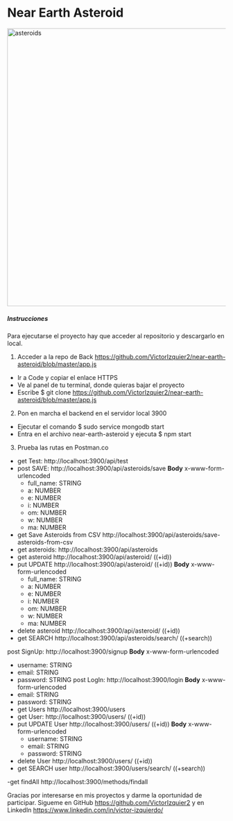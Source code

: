 # Near Earth Asteroid

<img src="https://www.sciencemag.org/sites/default/files/styles/article_main_large/public/ca_0703NID_Vulcanoid_Asteroid_Sun_online.jpg?itok=Vm582diM" alt="asteroids" width="640"/>


##### Instrucciones

Para ejecutarse el proyecto hay que acceder al repositorio y descargarlo en local.

1. Acceder a la repo de Back https://github.com/VictorIzquier2/near-earth-asteroid/blob/master/app.js

 - Ir a Code y copiar el enlace HTTPS
 - Ve al panel de tu terminal, donde quieras bajar el proyecto
 - Escribe $ git clone https://github.com/VictorIzquier2/near-earth-asteroid/blob/master/app.js

2. Pon en marcha el backend en el servidor local 3900
- Ejecutar el comando $ sudo service mongodb start
- Entra en el archivo near-earth-asteroid y ejecuta $ npm start

3. Prueba las rutas en Postman.co

- get Test: http://localhost:3900/api/test
- post SAVE: http://localhost:3900/api/asteroids/save
   **Body** x-www-form-urlencoded
   - full_name: STRING
   - a: NUMBER
   - e: NUMBER
   - i: NUMBER
   - om: NUMBER
   - w: NUMBER
   - ma: NUMBER
- get Save Asteroids from CSV http://localhost:3900/api/asteroids/save-asteroids-from-csv
- get asteroids: http://localhost:3900/api/asteroids
- get asteroid http://localhost:3900/api/asteroid/ ((+id))
- put UPDATE http://localhost:3900/api/asteroid/ ((+id))
 **Body** x-www-form-urlencoded
   - full_name: STRING
   - a: NUMBER
   - e: NUMBER
   - i: NUMBER
   - om: NUMBER
   - w: NUMBER
   - ma: NUMBER
- delete asteroid http://localhost:3900/api/asteroid/ ((+id))
- get SEARCH http://localhost:3900/api/asteroids/search/ ((+search))

post SignUp: http://localhost:3900/signup
   **Body** x-www-form-urlencoded
   - username: STRING
   - email: STRING
   - password: STRING
post LogIn: http://localhost:3900/login
   **Body** x-www-form-urlencoded
   - email: STRING
   - password: STRING
- get Users http://localhost:3900/users
- get User: http://localhost:3900/users/ ((+id))
- put UPDATE User http://localhost:3900/users/ ((+id))
 **Body** x-www-form-urlencoded
   - username: STRING
   - email: STRING
   - password: STRING
- delete User http://localhost:3900/users/ ((+id))
- get SEARCH user http://localhost:3900/users/search/ ((+search))

-get findAll http://localhost:3900/methods/findall

Gracias por interesarse en mis proyectos y darme la oportunidad de participar. 
Sigueme en GitHub https://github.com/VictorIzquier2 y en LinkedIn https://www.linkedin.com/in/victor-izquierdo/
